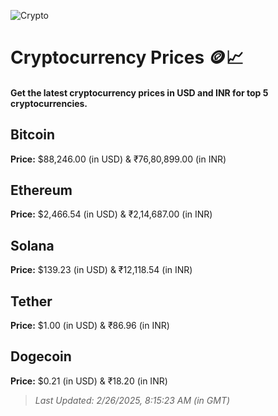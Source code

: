 
![Crypto](https://www.techguide.com.au/wp-content/uploads/2020/11/crypto3.jpeg)

# Cryptocurrency Prices 🪙📈

#### Get the latest cryptocurrency prices in USD and INR for top 5 cryptocurrencies.

## Bitcoin

**Price:** $88,246.00 (in USD) & ₹76,80,899.00 (in INR)

## Ethereum

**Price:** $2,466.54 (in USD) & ₹2,14,687.00 (in INR)

## Solana

**Price:** $139.23 (in USD) & ₹12,118.54 (in INR)

## Tether

**Price:** $1.00 (in USD) & ₹86.96 (in INR)

## Dogecoin

**Price:** $0.21 (in USD) & ₹18.20 (in INR)

> _Last Updated: 2/26/2025, 8:15:23 AM (in GMT)_
